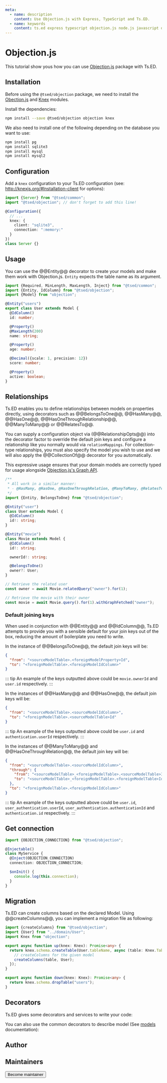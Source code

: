 ```yaml
---
meta:
  - name: description
    content: Use Objection.js with Express, TypeScript and Ts.ED.
  - name: keywords
    content: ts.ed express typescript objection.js node.js javascript decorators
---
```


# Objection.js

<Badge text="alpha" /> <Badge text="Contributors are welcome" />

This tutorial show yous how you can use [Objection.js](https://vincit.github.io/objection.js/) package with Ts.ED.

## Installation

Before using the `@tsed/objection` package, we need to install the [Obection.js](https://www.npmjs.com/package/objection) and [Knex](https://www.npmjs.com/package/knex) modules.

Install the dependencies:

```bash
npm install --save @tsed/objection objection knex
```

We also need to install one of the following depending on the database you want to use:

```bash
npm install pg
npm install sqlite3
npm install mysql
npm install mysql2
```

## Configuration

Add a `knex` configuration to your Ts.ED configuration (see: http://knexjs.org/#Installation-client for options):

```typescript
import {Server} from "@tsed/common";
import "@tsed/objection"; // don't forget to add this line!

@Configuration({
  // ...
  knex: {
    client: "sqlite3",
    connection: ":memory:"
  }
})
class Server {}
```

## Usage

You can use the @@Entity@@ decorator to create your models and make them work with Objection.js. `Entity` expects the table name as its argument.

```typescript
import {Required, MinLength, MaxLength, Inject} from "@tsed/common";
import {Entity, IdColumn} from "@tsed/objection";
import {Model} from "objection";

@Entity("users")
export class User extends Model {
  @IdColumn()
  id: number;

  @Property()
  @MaxLength(200)
  name: string;

  @Property()
  age: number;

  @Decimal({scale: 1, precision: 12})
  score: number;

  @Property()
  active: boolean;
}
```

## Relationships

Ts.ED enables you to define relationships between models on properties directly, using decorators such as @@BelongsToOne@@, @@HasMany@@, @@HasOne@@, @@HasOneThroughRelationship@@, @@ManyToMany@@ or @@RelatesTo@@.

You can supply a configuration object via (@@RelationshipOpts@@) into the decorator factor to override the default join keys and configure a relationship like you normally would via `relationMappings`. For collection-type relationships, you must also specify the model you wish to use and we will also apply the @@CollectionOf@@ decorator for you automatically.

This expressive usage ensures that your domain models are correctly typed for usage alongside [Objection.js's Graph API](https://vincit.github.io/objection.js/api/query-builder/eager-methods.html).

```typescript
/**
 * All work in a similar manner:
 * - @HasMany, @HasOne, @HasOneThroughRelation, @ManyToMany, @RelatesTo
 */
import {Entity, BelongsToOne} from "@tsed/objection";

@Entity("user")
class User extends Model {
  @IdColumn()
  id!: string;
}

@Entity("movie")
class Movie extends Model {
  @IdColumn()
  id!: string;

  ownerId!: string;

  @BelongsToOne()
  owner?: User;
}

// Retrieve the related user
const owner = await Movie.relatedQuery("owner").for(1);

// Retrieve the movie with their owner
const movie = await Movie.query().for(1).withGraphFetched("owner");
```

### Default joining keys

When used in conjunction with @@Entity@@ and @@IdColumn@@, Ts.ED attempts to provide you with a sensible default for your join keys out of the box, reducing the amount of boilerplate you need to write.

In the instance of @@BelongsToOne@@, the default join keys will be:

```json
{
  "from": "<sourceModelTable>.<foreignModelProperty>Id",
  "to": "<foreignModelTable>.<foreignModelIdColumn>"
}
```

::: tip
An example of the keys outputted above could be `movie.ownerId` and `user.id` respectively.
:::

In the instances of @@HasMany@@ and @@HasOne@@, the default join keys will be:

```json
{
  "from": "<sourceModelTable>.<sourceModelIdColumn>",
  "to": "<foreignModelTable>.<sourceModelTable>Id"
}
```

::: tip
An example of the keys outputted above could be `user.id` and `authentication.userId` respectively.
:::

In the instances of @@ManyToMany@@ and @@HasOneThroughRelation@@, the default join key will be:

```json
{
  "from": "<sourceModelTable>.<sourceModelIdColumn>",
  "through": {
    "from": "<sourceModelTable>_<foreignModelTable>.<sourceModelTable>Id",
    "to": "<sourceModelTable>_<foreignModelTable>.<foreignModelTable>Id"
  },
  "to": "<foreignModelTable>.<foreignModelIdColumn>"
}
```

::: tip
An example of the keys outputted above could be `user.id`, `user_authentication.userId`, `user_authentication.authenticationId` and `authentication.id` respectively.
:::

## Get connection

```typescript
import {OBJECTION_CONNECTION} from "@tsed/objection";

@Injectable()
class MyService {
  @Inject(OBJECTION_CONNECTION)
  connection: OBJECTION_CONNECTION;

  $onInit() {
    console.log(this.connection);
  }
}
```

## Migration

Ts.ED can create columns based on the declared Model. Using @@createColumns@@, you can implement
a migration file as following:

```typescript
import {createColumns} from "@tsed/objection";
import {User} from "../domain/User";
import Knex from "objection";

export async function up(knex: Knex): Promise<any> {
  return knex.schema.createTable(User.tableName, async (table: Knex.TableBuilder) => {
    // createColumns for the given model
    createColumns(table, User);
  });
}

export async function down(knex: Knex): Promise<any> {
  return knex.schema.dropTable("users");
}
```

## Decorators

Ts.ED gives some decorators and services to write your code:

<ApiList query="status.includes('decorator') && status.includes('objection')" />

You can also use the common decorators to describe model (See [models](/docs/model.html) documentation):

<ApiList query="status.includes('decorator') && status.includes('schema')" />

## Author

<GithubContributors :users="['stefanvanherwijnen']"/>

## Maintainers

<GithubContributors :users="['stefanvanherwijnen']"/>

<div class="flex items-center justify-center p-5">
<Button href="/contributing.html" class="rounded-medium">
 Become maintainer
</Button>
</div>
